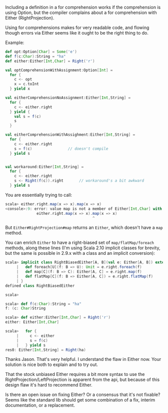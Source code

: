 Including a definition in a for comprehension works if the comprehension is using Option, but the compiler complains about a for comprehension with Either (RightProjection).  

Using for comprehensions makes for very readable code, and flowing though errors via Either seems like it ought to be the right thing to do.  

Example:

```scala
def opt:Option[Char] = Some('e')
def f(c:Char):String = "ha"
def either:Either[Int,Char] = Right('r')

val optComprehensionWithAssignment:Option[Int] =
  for {
    c <- opt
    x = c.toInt
  } yield x

val eitherComprehensionNoAssignment:Either[Int,String] = 
  for { 
    c <- either.right
  } yield {
    val s = f(c)
    s
  }

val eitherComprehensionWithAssighment:Either[Int,String] = 
  for { 
    c <- either.right
    s = f(c)                // doesn't compile
  } yield s


val workaround:Either[Int,String] = 
  for { 
    c <- either.right
    s <- Right(f(c)).right       // workaround's a bit awkward
  } yield s

```
You are essentially trying to call:

```scala
scala> either.right.map(x => x).map(x => x)
<console>:9: error: value map is not a member of Either[Int,Char] with Product with Serializable
              either.right.map(x => x).map(x => x)
                                       ^

```

But `Either#RightProjection#map` returns an `Either`, which doesn't have a `map` method.

You can enrich `Either` to have a right-biased set of `map/flatMap/foreach` methods, along these lines (I'm using Scala 2.10 implicit classes for brevity, but the same is possible in 2.9.x with a class and an implicit conversion):

```scala
scala> implicit class RightBiasedEither[A, B](val e: Either[A, B]) extends AnyVal {
     |   def foreach[U](f: B => U): Unit = e.right.foreach(f)
     |   def map[C](f: B => C): Either[A, C] = e.right.map(f)
     |   def flatMap[C](f: B => Either[A, C]) = e.right.flatMap(f)  
     | }
defined class RightBiasedEither

scala> 

scala> def f(c:Char):String = "ha"
f: (c: Char)String

scala> def either:Either[Int,Char] = Right('r')
either: Either[Int,Char]

scala>   for { 
     |     c <- either
     |     s = f(c)
     |   } yield s
res0: Either[Int,String] = Right(ha)
```
Thanks Jason.  That's very helpful.  I understand the flaw in Either now.  Your solution is nice both to explain and to try out.

That the stock unbiased Either requires a bit more syntax to use the RightProjection/LeftProjection is apparent from the api, but because of this design flaw it's hard to recommend Either.  

Is there an open issue on fixing Either?  Or a consensus that it's not fixable?  Seems like the standard lib should get some combination of a fix, interim documentation, or a replacement.  

